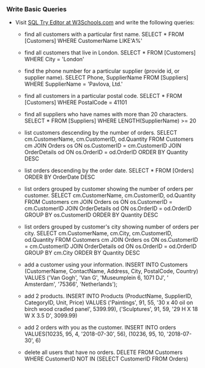 ### Write Basic Queries

- Visit [SQL Try Editor at W3Schools.com](https://www.w3schools.com/Sql/tryit.asp?filename=trysql_select_top) and write the following queries:
  - find all customers with a particular first name.
    SELECT * FROM [Customers]
    WHERE CustomerName LIKE'A%'

  - find all customers that live in London.
    SELECT * FROM [Customers]
    WHERE City = 'London'

  - find the phone number for a particular supplier (provide id, or supplier name).
    SELECT Phone, SupplierName FROM [Suppliers]
    WHERE SupplierName = 'Pavlova, Ltd.'

  - find all customers in a particular postal code.
    SELECT * FROM [Customers]
    WHERE PostalCode = 41101

  - find all suppliers who have names with more than 20 characters.
    SELECT * FROM [Suppliers]
    WHERE LENGTH(SupplierName) >= 20

  - list customers descending by the number of orders.
    SELECT cm.CustomerName, cm.CustomerID, od.Quantity 
    FROM Customers cm
    JOIN Orders os ON os.CustomerID = cm.CustomerID
    JOIN OrderDetails od ON os.OrderID = od.OrderID
    ORDER BY Quantity DESC

  - list orders descending by the order date.
    SELECT * FROM [Orders]
    ORDER BY OrderDate DESC

  - list orders grouped by customer showing the number of orders per customer.
    SELECT cm.CustomerName, cm.CustomerID, od.Quantity 
    FROM Customers cm
    JOIN Orders os ON os.CustomerID = cm.CustomerID
    JOIN OrderDetails od ON os.OrderID = od.OrderID
    GROUP BY os.CustomerID
    ORDER BY Quantity DESC

  - list orders grouped by customer's city showing number of orders per city.
    SELECT cm.CustomerName, cm.City, cm.CustomerID, od.Quantity 
    FROM Customers cm
    JOIN Orders os ON os.CustomerID = cm.CustomerID
    JOIN OrderDetails od ON os.OrderID = od.OrderID
    GROUP BY cm.City
    ORDER BY Quantity DESC

  - add a customer using your information.
    INSERT INTO Customers (CustomerName, ContactName, Address, City, PostalCode, Country)
    VALUES ('Van Gogh', 'Van G', 'Museumplein 6, 1071 DJ', ' Amsterdam', '75366', 'Netherlands');

  - add 2 products.
    INSERT INTO Products (ProductName, SupplierID, CategoryID, Unit, Price)
    VALUES ('Paintings', 91, 55, '30 x 40 oil on birch wood cradled panel', 5399.99),
    ('Sculptures', 91, 59, '29 H X 18 W X 3.5 D', 3099.99)

  - add 2 orders with you as the customer.
    INSERT INTO orders VALUES(10235, 95, 4, '2018-07-30',	56),
    (10236, 95, 10, '2018-07-30',	6)

  - delete all users that have no orders.
    DELETE FROM Customers
    WHERE CustomerID
    NOT IN (SELECT CustomerID FROM Orders)
